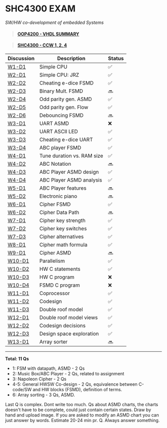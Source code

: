 # SHC4300 EXAM
*SW/HW co-development of embedded Systems*

> #### [OOP4200 - VHDL SUMMARY](https://github.com/deivyka/OOP4200/blob/master/VHDL_bigBoy.md)

> #### [SHC4300 - CCW 1, 2, 4](https://github.com/deivyka/SHC4300)


| Discussion                               | Description                 | Status              |
| ---------------------------------------- | --------------------------- | ------------------- |
| [W1-D1](/Discussions/W01/W1-D1.md)       | Simple CPU                  | :white_check_mark:  |
| [W2-D1](/Discussions/W02/W2-D1.md)       | Simple CPU: JRZ             | :white_check_mark:  |
| [W2-D2](/Discussions/W02/W2-D2.md)       | Cheating e-dice FSMD        | :white_check_mark:  |
| [W2-D3](/Discussions/W02/W2-D3.md)       | Binary Mult. FSMD           | :soon:              |
| [W2-D4](/Discussions/W02/W2-D4-D5.md)    | Odd parity gen. ASMD        | :white_check_mark:  |
| [W2-D5](/Discussions/W02/W2-D4-D5.md)    | Odd parity gen. Flow        | :white_check_mark:  |
| [W2-D6](/Discussions/W02/W2-D6.md)       | Debouncing FSMD             | :soon:              |
| [W3-D1](/Discussions/W03/W3-D1.md)       | UART ASMD                   | :x:                 |
| [W3-D2](/Discussions/W03/W3-D2.md)       | UART ASCII LED              | :white_check_mark:  |
| [W3-D3](/Discussions/W03/W3-D3.md)       | Cheating e-dice UART        | :white_check_mark:  |
| [W3-D4](/Discussions/W03/W3-D4.md)       | ABC player FSMD             | :white_check_mark:  |
| [W4-D1](/Discussions/W04/W4-D1.md)       | Tune duration vs. RAM size  | :white_check_mark:  |
| [W4-D2](/Discussions/W04/W4-D2.md)       | ABC Notation                | :soon:              |
| [W4-D3](/Discussions/W04/W4-D3.md)       | ABC Player ASMD design      | :white_check_mark:  |
| [W4-D4](/Discussions/W04/W4-D4.md)       | ABC Player ASMD analysis    | :white_check_mark:  |
| [W5-D1](/Discussions/W05/W5-D1.md)       | ABC Player features         | :soon:              |
| [W5-D2](/Discussions/W05/W5-D2.md)       | Electronic piano            | :soon:              |
| [W6-D1](/Discussions/W06/W6-D1.md)       | Cipher FSMD                 | :white_check_mark:  |
| [W6-D2](/Discussions/W06/W6-D2.md)       | Cipher Data Path            | :soon:              |
| [W7-D1](/Discussions/W07/W7-D1.md)       | Cipher key strength         | :white_check_mark:  |
| [W7-D2](/Discussions/W07/W7-D2.md)       | Cipher key switches         | :white_check_mark:  |
| [W7-D3](/Discussions/W07/W7-D3.md)       | Cipher alternatives         | :white_check_mark:  |
| [W8-D1](/Discussions/W08/W8-D1.md)       | Cipher math formula         | :white_check_mark:  |
| [W9-D1](/Discussions/W09/W9-D1.md)       | Cipher ASMD                 | :soon:              |
| [W10-D1](/Discussions/W10/W10-D1.md)     | Parallelism                 | :white_check_mark:  |
| [W10-D2](/Discussions/W10/W10-D2.md)     | HW C statements             | :white_check_mark:  |
| [W10-D3](/Discussions/W10/W10-D3.md)     | HW C program                | :x:                 |
| [W10-D4](/Discussions/W10/W10-D4.md)     | FSMD C program              | :x:                 |
| [W11-D1](/Discussions/W11/W11-D1.md)     | Coprocessor                 | :white_check_mark:  |
| [W11-D2](/Discussions/W11/W11-D2.md)     | Codesign                    | :white_check_mark:  |
| [W11-D3](/Discussions/W11/W11-D3.md)     | Double roof model           | :white_check_mark:  |
| [W12-D1](/Discussions/W12/W12-D1.md)     | Double roof model views     | :white_check_mark:  |
| [W12-D2](/Discussions/W12/W12-D2.md)     | Codesign decisions          | :white_check_mark:  |
| [W12-D3](/Discussions/W12/W12-D3.md)     | Design space exploration    | :white_check_mark:  |
| [W13-D1](/Discussions/W13/W13-D1.md)     | Array sorter                | :soon:              |


----

**Total: 11 Qs** 

* 1: FSM with datapath, ASMD -  2 Qs
* 2: Music Box/ABC Player - 2 Qs, related to assignment
* 3: Napoleon Cipher - 2 Qs
* 4-5: General HWSW Co-design - 2 Qs, equivalence between C-code/SW and HW blocks (FSMD), definition of terms.
* 6: Array sorting - 3 Qs, ASMD.

Last Q is complex. Dont write too much. Qs about ASMD charts, the charts doesn't have to be complete, could just contain certain states. Draw by hand and upload image. If you are asked to modify an ASMD chart you can just answer by words.
Estimate 20-24 min pr. Q. Always answer something.
